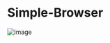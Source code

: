 # Simple-Browser
![image](https://github.com/Tanay2920003/Simple-Browser/assets/127974995/b5ed352d-a5d1-4567-9512-4042b95a4f59)
